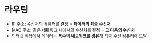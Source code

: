 # 라우팅

- IP 주소: 수신처의 컴퓨터를 결정 = **데이터의 최종 수신처**
- MAC 주소: 같은 네트워크 내에서의 수신처를 결정 = **그 다음의 수신처**
- 인터넷 작업에서 데이터는 **복수의 네트워크를 경유**해 최종 수신 컴퓨터에 도달
